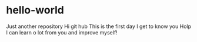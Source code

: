 # hello-world
Just another repository
Hi git hub
This is the first day I get to know you 
Holp I can learn o lot from you and improve myself!
